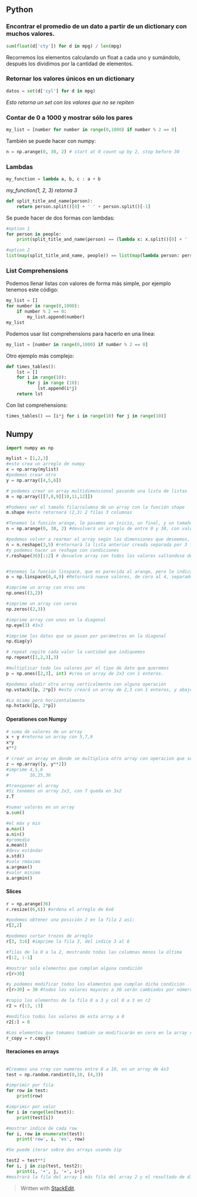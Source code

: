 ## Python

### Encontrar el promedio de un dato a partir de un dictionary con muchos valores.

```python
sum(float(d['cty']) for d in mpg) / len(mpg)
```
Recorremos los elementos calculando un float a cada uno y sumándolo, después los dividimos por la cantidad de elementos.


### Retornar los valores únicos en un dictionary
```python
datos = set(d['cyl'] for d in mpg)
```
*Esto retorna un set con los valores que no se repiten*

### Contar de 0 a 1000 y mostrar sólo los pares
```python
my_list = [number for number in range(0,1000) if number % 2 == 0]
```
También se puede hacer con numpy:
```python
n = np.arange(0, 30, 2) # start at 0 count up by 2, stop before 30
```

### Lambdas

```python
my_function = lambda a, b, c : a + b
```
*my_function(1, 2, 3) retorna 3*

```python
def split_title_and_name(person):
    return person.split()[0] + ' ' + person.split()[-1]
```
Se puede hacer de dos formas con lambdas:
```python
#option 1
for person in people:
    print(split_title_and_name(person) == (lambda x: x.split()[0] + ' ' + x.split()[-1])(person))

#option 2
list(map(split_title_and_name, people)) == list(map(lambda person: person.split()[0] + ' ' + person.split()[-1], people))
```

### List Comprehensions

Podemos llenar listas con valores de forma más simple, por ejemplo tenemos este código:

```python
my_list = []
for number in range(0,1000):
	if number % 2 == 0:
		my_list.append(number)
my_list
```

Podemos usar list comprehensions para hacerlo en una línea:
```python
my_list = [number in range(0,1000) if number % 2 == 0]
```

Otro ejemplo más complejo:
```python
def times_tables():
    lst = []
    for i in range(10):
        for j in range (10):
            lst.append(i*j)
    return lst
```
Con list comprehensions:

```python
times_tables() == [i*j for i in range(10) for j in range(10)]
```

## Numpy

```python
import numpy as np

mylist = [1,2,3]
#esto crea un arreglo de numpy
x = np.array(mylist)
#podemos crear otro 
y = np.array([4,5,6])

# podemos crear un array multidimensional pasando una lista de listas
m = np.array([[7,8,9][10,11,12]])

#Podemos ver el tamaño fila/columna de un array con la función shape
m.shape #esto retornará (2,3) 2 filas 3 columnas

#Tenemos la función arange, le pasamos un inicio, un final, y un tamaño de paso, y retornará un listado de elementos separados por la misma cantidad entre todos, según el intervalo
n = np.arange(0, 30, 2) #devolverá un arreglo de entre 0 y 30, con valores que van de dos en dos

#podemos volver a rearmar el array según las dimensiones que deseemos, por ejemplo de 3 x 5
n = n.reshape(3,5) #retornará la lista anterior creada separada por 3 filas y 5 columnas
#y podemos hacer un reshape con condiciones
r.reshape(36)[::2] # devuelve array con todos los valores saltandose de dos en dos


#tenemos la función linspace, que es parecida al arange, pero le indicamos el número de valores que queremos que tenga el array.
o = np.linspace(0,4,9) #Retornará nueve valores, de cero al 4, separados por el mismo cantidad.

#imprime un array con nros uno
np.ones((3,2))

#imprime un array con ceros
np.zeros((2,3))

#imprime array con unos en la diagonal
np.eye(3) #3x3

#imprime los datos que se pasan por parámetros en la diagonal
np.diag(y)

# repeat repite cada valor la cantidad que indiquemos
np.repeat([1,2,3],3)

#multiplicar todo los valores por el tipo de dato que queremos
p = np.ones([2,3], int) #crea un array de 2x3 con 1 enteros.

#podemos añadir otro array verticalmente con alguna operación
np.vstack([p, 2*p]) #esto creará un array de 2,3 con 1 enteros, y abajo de ese otro array igual pero cada valor multiplicado por 2

#Lo mismo pero horizontalmente
np.hstack([p, 2*p])


```

#### Operationes con Numpy


```python
# suma de valores de un array
x + y #retorna un array con 5,7,9
x*y
x**2

# crear un array en donde se multiplica otro array con operacion que se desea
z = np.array([y, y**2])
#imprime 4,5,6
#        16,25,36 

#transponer el array
#Si tenemos un array 2x3, con T queda en 3x2
z.T

#sumar valores en un array
a.sum()

#el máx y min
a.max()
a.min()
#promedio
a.mean()
#desv estándar
a.std()
#valo rmáximo 
a.argmax()
#valor minimo
a.argmin()

```

#### Slices

```python
r = np.arange(36)
r.resize((6,6)) #ordena el arreglo de 6x6

#podemos obtener una posición 2 en la fila 2 así:
r[2,2]

#podemos cortar trozos de arreglo
r[3, 3:6] #imprime la fila 3, del indice 3 al 6

#filas de la 0 a la 2, mostrando todas las columnas menos la última
r[:2, :-1]	

#mostrar solo elementos que cumplan alguna condición
r[r>30]

#y podemos modificar todos los elementos que cumplan dicha condición
r[r>30] = 30 #todos los valores mayores a 30 serán cambiados por número 30

#copio los elementos de la fila 0 a 3 y col 0 a 3 en r2
r2 = r[:3, :3]

#modifico todos los valores de esta array a 0 
r2[:] = 0

#Los elementos que tomamos también se modificarán en cero en la array r, para corregir eso, podemos usar la función copy
r_copy = r.copy()

```

#### Iteraciones en arrays

```python

#Creamos una rray con numeros entre 0 a 10, en un array de 4x3
test = np.random.randint(0,10, (4,3))

#imprimir por fila
for row in test:
	print(row)

#imprimir por valor
for i in range(len(test)):
	print(test[i])

#mostrar indice de cada row
for i, row in enumerate(test):
	print('row', i, 'es', row)

#Se puede iterar sobre dos arrays usando zip

test2 = test**2
for i, j in zip(test, test2):
	print(i, '+', j, '=', i+j)
#mostrará la fila del array 1 más fila del array 2 y el resultado de dicha suma de cada valor

```



> Written with [StackEdit](https://stackedit.io/).
<!--stackedit_data:
eyJoaXN0b3J5IjpbMTczMDY0MjcyMF19
-->